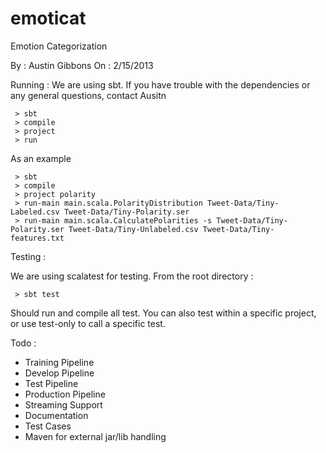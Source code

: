 emoticat
========

Emotion Categorization

By : Austin Gibbons
On : 2/15/2013

Running :
  We are using sbt. If you have trouble with the dependencies or any general questions,
  contact Ausitn

     > sbt
     > compile
     > project
     > run
    
  As an example

     > sbt
     > compile
     > project polarity
     > run-main main.scala.PolarityDistribution Tweet-Data/Tiny-Labeled.csv Tweet-Data/Tiny-Polarity.ser
     > run-main main.scala.CalculatePolarities -s Tweet-Data/Tiny-Polarity.ser Tweet-Data/Tiny-Unlabeled.csv Tweet-Data/Tiny-features.txt

Testing :
  
  We are using scalatest for testing. From the root directory :

     > sbt test
  Should run and compile all test. You can also test within a specific project, 
  or use test-only to call a specific test.

Todo :

  - Training Pipeline
  - Develop Pipeline
  - Test Pipeline
  - Production Pipeline
  - Streaming Support
  - Documentation
  - Test Cases
  - Maven for external jar/lib handling
